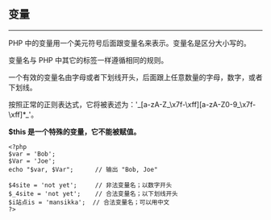 ## 变量

---

PHP 中的变量用一个美元符号后面跟变量名来表示。变量名是区分大小写的。

变量名与 PHP 中其它的标签一样遵循相同的规则。

一个有效的变量名由字母或者下划线开头，后面跟上任意数量的字母，数字，或者下划线。

按照正常的正则表达式，它将被表述为：'_\[a-zA-Z\_\x7f-\xff\]\[a-zA-Z0-9\_\x7f-\xff\]\*\_'。

**$this 是一个特殊的变量，它不能被赋值。**

```
<?php
$var = 'Bob';
$Var = 'Joe';
echo "$var, $Var";      // 输出 "Bob, Joe"

$4site = 'not yet';     // 非法变量名；以数字开头
$_4site = 'not yet';    // 合法变量名；以下划线开头
$i站点is = 'mansikka';  // 合法变量名；可以用中文
?>
```




